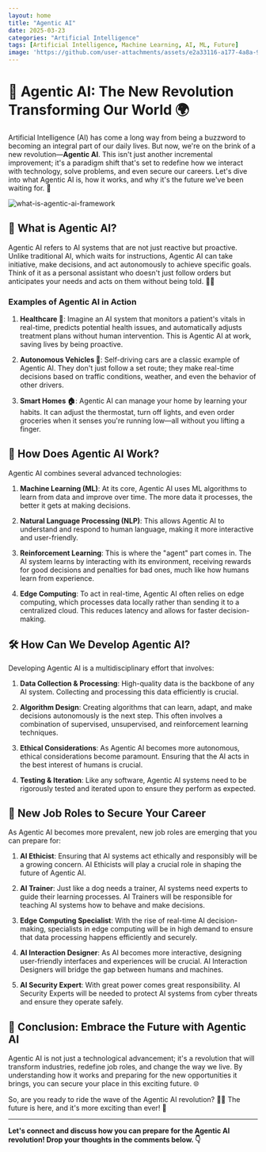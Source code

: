 ```yaml
---
layout: home
title: "Agentic AI"
date: 2025-03-23
categories: "Artificial Intelligence"
tags: [Artificial Intelligence, Machine Learning, AI, ML, Future]
image: 'https://github.com/user-attachments/assets/e2a33116-a177-4a8a-9970-17893519b2c0'
---
```


# 🤖 **Agentic AI: The New Revolution Transforming Our World** 🌍

Artificial Intelligence (AI) has come a long way from being a buzzword to becoming an integral part of our daily lives. But now, we're on the brink of a new revolution—**Agentic AI**. This isn't just another incremental improvement; it's a paradigm shift that's set to redefine how we interact with technology, solve problems, and even secure our careers. Let's dive into what Agentic AI is, how it works, and why it's the future we've been waiting for. 🚀

![what-is-agentic-ai-framework](https://github.com/user-attachments/assets/e2a33116-a177-4a8a-9970-17893519b2c0)

## 🧠 **What is Agentic AI?**

Agentic AI refers to AI systems that are not just reactive but proactive. Unlike traditional AI, which waits for instructions, Agentic AI can take initiative, make decisions, and act autonomously to achieve specific goals. Think of it as a personal assistant who doesn't just follow orders but anticipates your needs and acts on them without being told. 🤖💡

### **Examples of Agentic AI in Action**

1. **Healthcare 🏥**: Imagine an AI system that monitors a patient's vitals in real-time, predicts potential health issues, and automatically adjusts treatment plans without human intervention. This is Agentic AI at work, saving lives by being proactive.

2. **Autonomous Vehicles 🚗**: Self-driving cars are a classic example of Agentic AI. They don't just follow a set route; they make real-time decisions based on traffic conditions, weather, and even the behavior of other drivers.

3. **Smart Homes 🏠**: Agentic AI can manage your home by learning your habits. It can adjust the thermostat, turn off lights, and even order groceries when it senses you're running low—all without you lifting a finger.

## 🔧 **How Does Agentic AI Work?**

Agentic AI combines several advanced technologies:

1. **Machine Learning (ML)**: At its core, Agentic AI uses ML algorithms to learn from data and improve over time. The more data it processes, the better it gets at making decisions.

2. **Natural Language Processing (NLP)**: This allows Agentic AI to understand and respond to human language, making it more interactive and user-friendly.

3. **Reinforcement Learning**: This is where the "agent" part comes in. The AI system learns by interacting with its environment, receiving rewards for good decisions and penalties for bad ones, much like how humans learn from experience.

4. **Edge Computing**: To act in real-time, Agentic AI often relies on edge computing, which processes data locally rather than sending it to a centralized cloud. This reduces latency and allows for faster decision-making.

## 🛠️ **How Can We Develop Agentic AI?**

Developing Agentic AI is a multidisciplinary effort that involves:

1. **Data Collection & Processing**: High-quality data is the backbone of any AI system. Collecting and processing this data efficiently is crucial.

2. **Algorithm Design**: Creating algorithms that can learn, adapt, and make decisions autonomously is the next step. This often involves a combination of supervised, unsupervised, and reinforcement learning techniques.

3. **Ethical Considerations**: As Agentic AI becomes more autonomous, ethical considerations become paramount. Ensuring that the AI acts in the best interest of humans is crucial.

4. **Testing & Iteration**: Like any software, Agentic AI systems need to be rigorously tested and iterated upon to ensure they perform as expected.

## 🚀 **New Job Roles to Secure Your Career**

As Agentic AI becomes more prevalent, new job roles are emerging that you can prepare for:

1. **AI Ethicist**: Ensuring that AI systems act ethically and responsibly will be a growing concern. AI Ethicists will play a crucial role in shaping the future of Agentic AI.

2. **AI Trainer**: Just like a dog needs a trainer, AI systems need experts to guide their learning processes. AI Trainers will be responsible for teaching AI systems how to behave and make decisions.

3. **Edge Computing Specialist**: With the rise of real-time AI decision-making, specialists in edge computing will be in high demand to ensure that data processing happens efficiently and securely.

4. **AI Interaction Designer**: As AI becomes more interactive, designing user-friendly interfaces and experiences will be crucial. AI Interaction Designers will bridge the gap between humans and machines.

5. **AI Security Expert**: With great power comes great responsibility. AI Security Experts will be needed to protect AI systems from cyber threats and ensure they operate safely.

## 🌟 **Conclusion: Embrace the Future with Agentic AI**

Agentic AI is not just a technological advancement; it's a revolution that will transform industries, redefine job roles, and change the way we live. By understanding how it works and preparing for the new opportunities it brings, you can secure your place in this exciting future. 🌐

So, are you ready to ride the wave of the Agentic AI revolution? 🏄‍♂️ The future is here, and it's more exciting than ever! 🚀

---

**Let's connect and discuss how you can prepare for the Agentic AI revolution! Drop your thoughts in the comments below. 👇**
